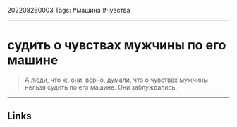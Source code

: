 202208260003
Tags: #машина #чувства

---

# судить о чувствах мужчины по его машине
> А люди, что ж, они, верно, думали, что о чувствах мужчины нельзя судить по его машине. Они заблуждались.

---
## Links